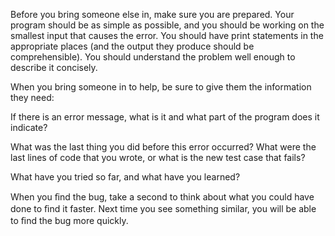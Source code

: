 Before you bring someone else in, make sure you are prepared. Your program should be as simple as possible, and you should be working on the smallest input that causes the error. You should have print statements in the appropriate places (and the output they produce should be comprehensible). You should understand the problem well enough to describe it concisely.

When you bring someone in to help, be sure to give them the information they need:

If there is an error message, what is it and what part of the program does it indicate?

What was the last thing you did before this error occurred? What were the last lines of code that you wrote, or what is the new test case that fails?

What have you tried so far, and what have you learned?

When you ﬁnd the bug, take a second to think about what you could have done to ﬁnd it faster. Next time you see something similar, you will be able to ﬁnd the bug more quickly.